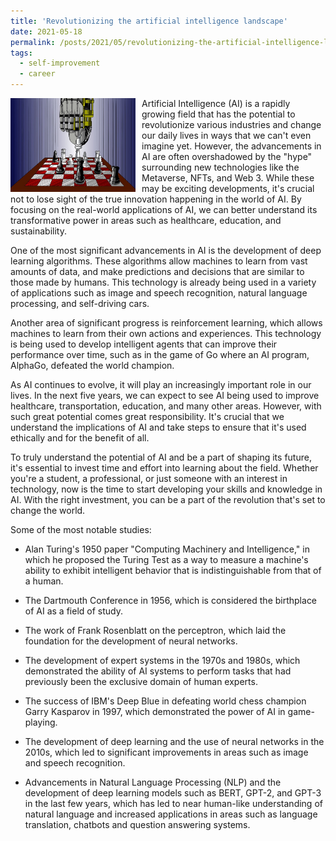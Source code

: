 ```yaml
---
title: 'Revolutionizing the artificial intelligence landscape'
date: 2021-05-18
permalink: /posts/2021/05/revolutionizing-the-artificial-intelligence-landscape/
tags:
  - self-improvement
  - career
---
```


<img width="200" alt="chess robot" src="/images/posts/revolutionizing-the-artificial-intelligence-landscape.jpg" style="float: left; margin-right: 10px;" /> Artificial Intelligence (AI) is a rapidly growing field that has the potential to revolutionize various industries and change our daily lives in ways that we can't even imagine yet. However, the advancements in AI are often overshadowed by the "hype" surrounding new technologies like the Metaverse, NFTs, and Web 3. While these may be exciting developments, it's crucial not to lose sight of the true innovation happening in the world of AI. By focusing on the real-world applications of AI, we can better understand its transformative power in areas such as healthcare, education, and sustainability.

One of the most significant advancements in AI is the development of deep learning algorithms. These algorithms allow machines to learn from vast amounts of data, and make predictions and decisions that are similar to those made by humans. This technology is already being used in a variety of applications such as image and speech recognition, natural language processing, and self-driving cars.

Another area of significant progress is reinforcement learning, which allows machines to learn from their own actions and experiences. This technology is being used to develop intelligent agents that can improve their performance over time, such as in the game of Go where an AI program, AlphaGo, defeated the world champion.

As AI continues to evolve, it will play an increasingly important role in our lives. In the next five years, we can expect to see AI being used to improve healthcare, transportation, education, and many other areas. However, with such great potential comes great responsibility. It's crucial that we understand the implications of AI and take steps to ensure that it's used ethically and for the benefit of all.

To truly understand the potential of AI and be a part of shaping its future, it's essential to invest time and effort into learning about the field. Whether you're a student, a professional, or just someone with an interest in technology, now is the time to start developing your skills and knowledge in AI. With the right investment, you can be a part of the revolution that's set to change the world.

Some of the most notable studies:

* Alan Turing's 1950 paper "Computing Machinery and Intelligence," in which he proposed the Turing Test as a way to measure a machine's ability to exhibit intelligent behavior that is indistinguishable from that of a human.

* The Dartmouth Conference in 1956, which is considered the birthplace of AI as a field of study.

* The work of Frank Rosenblatt on the perceptron, which laid the foundation for the development of neural networks.

* The development of expert systems in the 1970s and 1980s, which demonstrated the ability of AI systems to perform tasks that had previously been the exclusive domain of human experts.

* The success of IBM's Deep Blue in defeating world chess champion Garry Kasparov in 1997, which demonstrated the power of AI in game-playing.

* The development of deep learning and the use of neural networks in the 2010s, which led to significant improvements in areas such as image and speech recognition.

* Advancements in Natural Language Processing (NLP) and the development of deep learning models such as BERT, GPT-2, and GPT-3 in the last few years, which has led to near human-like understanding of natural language and increased applications in areas such as language translation, chatbots and question answering systems.
